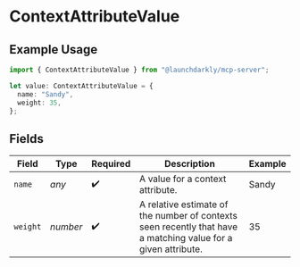 # ContextAttributeValue

## Example Usage

```typescript
import { ContextAttributeValue } from "@launchdarkly/mcp-server";

let value: ContextAttributeValue = {
  name: "Sandy",
  weight: 35,
};
```

## Fields

| Field                                                                                                         | Type                                                                                                          | Required                                                                                                      | Description                                                                                                   | Example                                                                                                       |
| ------------------------------------------------------------------------------------------------------------- | ------------------------------------------------------------------------------------------------------------- | ------------------------------------------------------------------------------------------------------------- | ------------------------------------------------------------------------------------------------------------- | ------------------------------------------------------------------------------------------------------------- |
| `name`                                                                                                        | *any*                                                                                                         | :heavy_check_mark:                                                                                            | A value for a context attribute.                                                                              | Sandy                                                                                                         |
| `weight`                                                                                                      | *number*                                                                                                      | :heavy_check_mark:                                                                                            | A relative estimate of the number of contexts seen recently that have a matching value for a given attribute. | 35                                                                                                            |